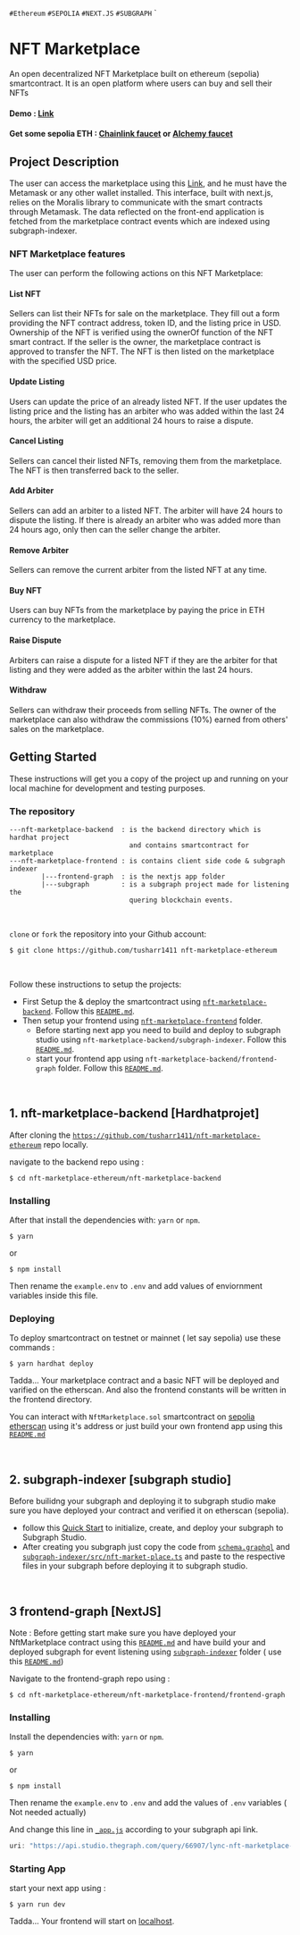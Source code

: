 `#Ethereum` `#SEPOLIA` `#NEXT.JS` `#SUBGRAPH` `

# NFT Marketplace

An open decentralized NFT Marketplace built on ethereum (sepolia) smartcontract. It is an open platform where users can buy and sell their NFTs

#### Demo : [Link](https://nft-marketplace-ethereum.vercel.app/)

#### Get some sepolia ETH : [Chainlink faucet](https://faucets.chain.link/sepolia) or [Alchemy faucet](https://www.alchemy.com/faucets/ethereum-sepolia)


## Project Description
The user can access the marketplace using this [Link](https://nft-marketplace-ethereum.vercel.app/), and he must have the Metamask or any other wallet installed. This interface, built with next.js, relies on the Moralis library to communicate with the smart contracts through Metamask. The data reflected on the front-end application is fetched from the marketplace contract events which are indexed using subgraph-indexer.




### NFT Marketplace features
The user can perform the following actions on this NFT Marketplace:


#### List NFT
Sellers can list their NFTs for sale on the marketplace. They fill out a form providing the NFT contract address, token ID, and the listing price in USD. Ownership of the NFT is verified using the ownerOf function of the NFT smart contract. If the seller is the owner, the marketplace contract is approved to transfer the NFT. The NFT is then listed on the marketplace with the specified USD price.

#### Update Listing
Users can update the price of an already listed NFT. If the user updates the listing price and the listing has an arbiter who was added within the last 24 hours, the arbiter will get an additional 24 hours to raise a dispute.

#### Cancel Listing
Sellers can cancel their listed NFTs, removing them from the marketplace. The NFT is then transferred back to the seller.

#### Add Arbiter
Sellers can add an arbiter to a listed NFT. The arbiter will have 24 hours to dispute the listing. If there is already an arbiter who was added more than 24 hours ago, only then can the seller change the arbiter.

#### Remove Arbiter
Sellers can remove the current arbiter from the listed NFT at any time.

#### Buy NFT
Users can buy NFTs from the marketplace by paying the price in ETH currency to the marketplace.

#### Raise Dispute
Arbiters can raise a dispute for a listed NFT if they are the arbiter for that listing and they were added as the arbiter within the last 24 hours.

#### Withdraw
Sellers can withdraw their proceeds from selling NFTs. The owner of the marketplace can also withdraw the commissions (10%) earned from others' sales on the marketplace.




## Getting Started

These instructions will get you a copy of the project up and running on your local machine for development and testing purposes.


### The repository


```
---nft-marketplace-backend  : is the backend directory which is hardhat project 
                              and contains smartcontract for marketplace
---nft-marketplace-frontend : is contains client side code & subgraph indexer
        |---frontend-graph  : is the nextjs app folder
        |---subgraph        : is a subgraph project made for listening the 
                              quering blockchain events.
```

<br>

 `clone` or `fork` the repository into your Github account:


```
$ git clone https://github.com/tusharr1411 nft-marketplace-ethereum
```

<br>

Follow these instructions to setup the projects:
* First Setup the & deploy the smartcontract using  [`nft-marketplace-backend`](https://github.com/tusharr1411/nft-marketplace-ethereum/tree/main/nft-marketplace-backend). Follow this [`README.md`](https://github.com/tusharr1411/nft-marketplace-ethereum/blob/main/nft-marketplace-backend/README.md ).
* Then setup your frontend using [`nft-marketplace-frontend`](https://github.com/tusharr1411/nft-marketplace-ethereum/tree/main/nft-marketplace-frontend) folder.
    * Before starting next app you need to build and deploy to subgraph studio using `nft-marketplace-backend/subgraph-indexer`. Follow this [`README.md`](https://github.com/tusharr1411/nft-marketplace-ethereum/blob/main/nft-marketplace-frontend/subgraph-indexer/README.md ).
    * start your frontend app using `nft-marketplace-backend/frontend-graph` folder. Follow this [`README.md`](https://github.com/tusharr1411/nft-marketplace-ethereum/blob/main/nft-marketplace-frontend/frontend-graph/README.md).

<br>













## 1. nft-marketplace-backend [Hardhatprojet]


After cloning the [`https://github.com/tusharr1411/nft-marketplace-ethereum`](https://github.com/tusharr1411/nft-marketplace-ethereum) repo locally.

navigate to the backend repo using : 

```
$ cd nft-marketplace-ethereum/nft-marketplace-backend
```


### Installing

After that install the dependencies with:  `yarn` or `npm`.

```
$ yarn
```
or 
```
$ npm install
```

Then rename the `example.env` to `.env` and add values of enviornment variables inside this file.

### Deploying

To deploy smartcontract on testnet or mainnet ( let say sepolia) use these commands :

```
$ yarn hardhat deploy
```

Tadda... Your marketplace contract and a basic NFT will be deployed and varified on the etherscan. And also the frontend constants will be written in the frontend directory.

You can interact with `NftMarketplace.sol` smartcontract on [sepolia etherscan](https://sepolia.etherscan.io/) using it's address or just build your own frontend app using this [`README.md`](https://github.com/tusharr1411/nft-marketplace-ethereum/blob/main/nft-marketplace-frontend/frontend-graph/README.md)







<br>







## 2. subgraph-indexer [subgraph studio]



Before builidng your subgraph and deploying it to subgraph studio make sure you have deployed your contract and verified it on etherscan (sepolia). 



* follow this [Quick Start](https://thegraph.com/docs/en/quick-start/) to initialize, create, and deploy your subgraph to Subgraph Studio.
* After creating you subgraph just copy the code from [`schema.graphql`](https://github.com/tusharr1411/nft-marketplace-ethereum?tab=readme-ov-file) and [`subgraph-indexer/src/nft-market-place.ts`](https://github.com/tusharr1411/nft-marketplace-ethereum/blob/main/nft-marketplace-frontend/subgraph-indexer/src/nft-market-place.ts) and paste to the respective files in your subgraph before deploying it to subgraph studio.

<br>











## 3 frontend-graph  [NextJS]


Note : Before getting start make sure you have deployed your NftMarketplace contract using this [`README.md`](https://github.com/tusharr1411/nft-marketplace-ethereum/blob/main/nft-marketplace-backend/README.md) and have build your and deployed subgraph for event listening using [`subgraph-indexer`](https://github.com/tusharr1411/nft-marketplace-ethereum/tree/main/nft-marketplace-frontend/subgraph-indexer) folder ( use this [`README.md`](https://github.com/tusharr1411/nft-marketplace-ethereum/blob/main/nft-marketplace-frontend/subgraph-indexer/README.md))




Navigate to the frontend-graph repo using : 

```
$ cd nft-marketplace-ethereum/nft-marketplace-frontend/frontend-graph
```


### Installing

Install the dependencies with:  `yarn` or `npm`.

```
$ yarn
```
or 
```
$ npm install
```

Then rename the `example.env` to `.env` and add the values of `.env` variables ( Not needed actually)

And change this line in [`_app.js`](https://github.com/tusharr1411/nft-marketplace-ethereum/blob/2302b4e01a0b52734bb8191b455c5ca57437d502/nft-marketplace-frontend/frontend-graph/pages/_app.js#L10) according to your subgraph api link.

```js
uri: "https://api.studio.thegraph.com/query/66907/lync-nft-marketplace-2024/version/latest",
```

### Starting App

start your next app using :

```
$ yarn run dev
```

Tadda... Your frontend will start on [localhost](http://localhost:3000/).
